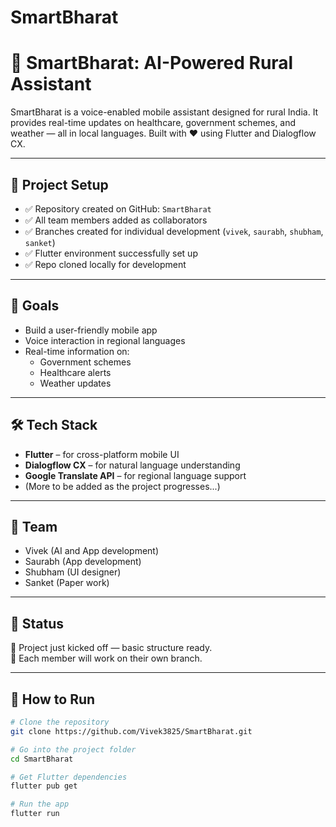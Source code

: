 # SmartBharat

# 🚜 SmartBharat: AI-Powered Rural Assistant

SmartBharat is a voice-enabled mobile assistant designed for rural India. It provides real-time updates on healthcare, government schemes, and weather — all in local languages. Built with ❤️ using Flutter and Dialogflow CX.

---

## 🔧 Project Setup

- ✅ Repository created on GitHub: `SmartBharat`
- ✅ All team members added as collaborators
- ✅ Branches created for individual development (`vivek`, `saurabh`, `shubham`, `sanket`)
- ✅ Flutter environment successfully set up
- ✅ Repo cloned locally for development

---

## 🚀 Goals

- Build a user-friendly mobile app
- Voice interaction in regional languages
- Real-time information on:
  - Government schemes
  - Healthcare alerts
  - Weather updates

---

## 🛠️ Tech Stack

- **Flutter** – for cross-platform mobile UI
- **Dialogflow CX** – for natural language understanding
- **Google Translate API** – for regional language support
- (More to be added as the project progresses...)

---

## 👥 Team

- Vivek (AI and App development)
- Saurabh (App development)
- Shubham (UI designer)
- Sanket (Paper work)

---

## 📌 Status

🔹 Project just kicked off — basic structure ready.  
🔹 Each member will work on their own branch.  

---

## 📂 How to Run

```bash
# Clone the repository
git clone https://github.com/Vivek3825/SmartBharat.git

# Go into the project folder
cd SmartBharat

# Get Flutter dependencies
flutter pub get

# Run the app
flutter run
